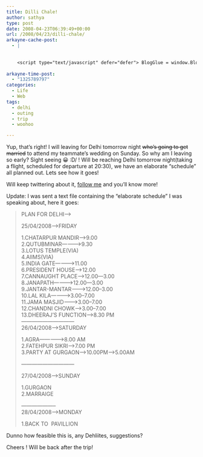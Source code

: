 ```yaml
---
title: Dilli Chale!
author: sathya
type: post
date: 2008-04-23T06:39:49+00:00
url: /2008/04/23/dilli-chale/
arkayne-cache-post:
  - |
    
    
    <script type="text/javascript" defer="defer"> BlogGlue = window.BlogGlue || window.Arkayne || {}; BlogGlue.baseurl = 'http://www.blogglue.com'; BlogGlue.go = function(e, a, cid, gid) { var id = a.getAttribute('id'); var orig = a.getAttribute('href'); var target = a.getAttribute('target'); var redir = [BlogGlue.baseurl, 'link', cid, gid, ''].join('/'); redir += '?ts=' + Math.random(); redir += '&amp;url=' + escape(a.href); a.setAttribute('href', redir); setTimeout('BlogGlue.restore("' + id + '", "' + orig + '")', 0); return true; }; BlogGlue.restore = function(id, orig) { var a = document.getElementById(id); if (a) a.setAttribute('href', orig); }; </script> <div class="blogglue_plugin" style="display:block;margin:5px 0px 20px 0px;"> <h3 class="blogglue-header blogglue-inner"> More From sathyabhat </h3> <ul class="blogglue-links blogglue-inner"> <li id="blogglue-inner-1"><a href="http://sathyabh.at/2008/04/05/appraisals-appraisals/?utm_source=BlogGlue_network&amp;utm_medium=BlogGlue_Plugin" id="blogglue-2950752" target="_parent" onclick="return BlogGlue.go(event, this, 2966542, 2950752);" title="Appraisals, Appraisals » My World">Appraisals, Appraisals » My World</a></li> <li id="blogglue-inner-2"><a href="http://sathyabh.at/2008/03/02/my-new-baby/?utm_source=BlogGlue_network&amp;utm_medium=BlogGlue_Plugin" id="blogglue-2959680" target="_parent" onclick="return BlogGlue.go(event, this, 2966542, 2959680);" title="My new baby » My World">My new baby » My World</a></li> <li id="blogglue-inner-3"><a href="http://sathyabh.at/2008/01/15/the-reason-why-my-room-was-raided/?utm_source=BlogGlue_network&amp;utm_medium=BlogGlue_Plugin" id="blogglue-2956333" target="_parent" onclick="return BlogGlue.go(event, this, 2966542, 2956333);" title="The reason why my room was raided » My World">The reason why my room was raided » My World</a></li> </ul> <div class="blogglue-footer" style="margin:10px 0px;display:block !important"> <a href="http://www.blogglue.com/12928-ab7e24be6f12e678fc1a468df18f3f3f/?utm_source=BlogGlue%20Plugin&amp;utm_medium=Recommend&amp;utm_campaign=Plugin&amp;coupon=SATHYABHAT&amp;blogglue_page=2966542" target="_blank" style="text-decoration:none !important;"> <img src="http://www.gravatar.com/avatar.php?default=%2F%2Fs3.amazonaws.com%2Farkayne-media%2Fimg%2Fprofile%2Fdefault_sm.png&amp;size=24&amp;gravatar_id=1375f202e61682cc4963295f4b0430dc" width="24" height="24" border="0" alt="Blog Margeting Related Posts Plugin For sathyabhat" style="display:inline;margin: 0 5px 0 10px; border:1px solid #AAA; width: 24px !important; height: 24px; !important;"/><span style="position:relative;top:-8px;font-family:'Trebuchet MS'; font-size: 0.8em;">Ask <strong>sathyabhat</strong> To Recommend Your Posts</span> </a> <img class="blogglue-hit" style="border:none;left:-9999px;position:absolute;" src="http://www.blogglue.com/widget/hit/2966542.GIF" border="0" alt="Blog Marketing Related Posts Plugin Counter" /> </div> </div>
    
arkayne-time-post:
  - "1325789797"
categories:
  - Life
  - Web
tags:
  - delhi
  - outing
  - trip
  - woohoo

---
```

Yup, that&#8217;s right! I will leaving for Delhi tomorrow night <span style="text-decoration: line-through;">who&#8217;s </span><span style="text-decoration: line-through;">going to get married</span> to attend my teammate&#8217;s wedding on Sunday. So why am I leaving so early? Sight seeing 😀 \:D/ ! Will be reaching Delhi tomorrow night(taking a flight, scheduled for departure at 20:30), we have an elaborate &#8220;schedule&#8221; all planned out. Lets see how it goes!

Will keep twittering about it, <a href="http://www.twitter.com/sathyabhat/" target="_blank">follow me</a> and you&#8217;ll know more!

Update: I was sent a text file containing the &#8220;elaborate schedule&#8221; I was speaking about, here it goes:

<!--more-->

> PLAN FOR DELHI&#8212;->
> 
> 25/04/2008&#8211;>FRIDAY
> 
> 1.CHATARPUR MANDIR&#8212;->9.00  
> 2.QUTUBMINAR&#8212;&#8212;&#8212;->9.30  
> 3.LOTUS TEMPLE(VIA)  
> 4.AIIMS(VIA)  
> 5.INDIA GATE&#8212;&#8212;&#8212;->11.00  
> 6.PRESIDENT HOUSE&#8212;&#8211;>12.00  
> 7.CANNAUGHT PLACE&#8212;&#8211;>12.00&#8212;3.00  
> 8.JANAPATH&#8212;&#8212;&#8212;&#8212;>12.00&#8212;3.00  
> 9.JANTAR-MANTAR&#8212;&#8212;->12.00&#8211;3.00  
> 10.LAL KILA&#8212;&#8212;&#8212;&#8211;>3.00&#8211;7.00  
> 11.JAMA MASJID&#8212;&#8212;&#8211;>3.00&#8211;7.00  
> 12.CHANDNI CHOWK&#8212;&#8212;>3.00&#8211;7.00  
> 13.DHEERAJ&#8217;S FUNCTION&#8212;>8.30 PM  
> &#8212;&#8212;&#8212;&#8212;&#8212;&#8212;&#8212;&#8212;&#8212;&#8212;  
> 26/04/2008&#8211;>SATURDAY
> 
> 1.AGRA&#8212;&#8212;&#8212;&#8212;->8.00 AM  
> 2.FATEHPUR SIKRI&#8212;>7.00 PM  
> 3.PARTY AT GURGAON&#8211;>10.00PM&#8212;>5.00AM
> 
> &#8212;&#8212;&#8212;&#8212;&#8212;&#8212;&#8212;&#8212;&#8212;&#8212;
> 
> 27/04/2008&#8211;>SUNDAY
> 
> 1.GURGAON  
> 2.MARRAIGE
> 
> &#8212;&#8212;&#8212;&#8212;&#8212;&#8212;&#8211;  
> 28/04/2008&#8211;>MONDAY
> 
> 1.BACK TO  PAVILLION

Dunno how feasible this is, any Dehliites, suggestions?

Cheers ! Will be back after the trip!